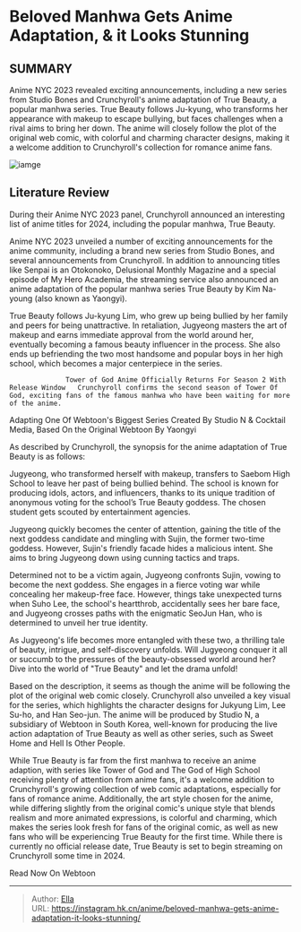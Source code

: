# Beloved Manhwa Gets Anime Adaptation, &amp; it Looks Stunning


## SUMMARY 



  Anime NYC 2023 revealed exciting announcements, including a new series from Studio Bones and Crunchyroll&#39;s anime adaptation of True Beauty, a popular manhwa series.   True Beauty follows Ju-kyung, who transforms her appearance with makeup to escape bullying, but faces challenges when a rival aims to bring her down.   The anime will closely follow the plot of the original web comic, with colorful and charming character designs, making it a welcome addition to Crunchyroll&#39;s collection for romance anime fans.  

![iamge](https://static1.srcdn.com/wordpress/wp-content/uploads/2023/11/emo-1.png)

## Literature Review

During their Anime NYC 2023 panel, Crunchyroll announced an interesting list of anime titles for 2024, including the popular manhwa, True Beauty.




Anime NYC 2023 unveiled a number of exciting announcements for the anime community, including a brand new series from Studio Bones, and several announcements from Crunchyroll. In addition to announcing titles like Senpai is an Otokonoko, Delusional Monthly Magazine and a special episode of My Hero Academia, the streaming service also announced an anime adaptation of the popular manhwa series True Beauty by Kim Na-young (also known as Yaongyi).




True Beauty follows Ju-kyung Lim, who grew up being bullied by her family and peers for being unattractive. In retaliation, Jugyeong masters the art of makeup and earns immediate approval from the world around her, eventually becoming a famous beauty influencer in the process. She also ends up befriending the two most handsome and popular boys in her high school, which becomes a major centerpiece in the series.

                  Tower of God Anime Officially Returns For Season 2 With Release Window   Crunchyroll confirms the second season of Tower Of God, exciting fans of the famous manhwa who have been waiting for more of the anime.   


 Adapting One Of Webtoon&#39;s Biggest Series 
Created By Studio N &amp; Cocktail Media, Based On the Original Webtoon By Yaongyi
          

As described by Crunchyroll, the synopsis for the anime adaptation of True Beauty is as follows:



Jugyeong, who transformed herself with makeup, transfers to Saebom High School to leave her past of being bullied behind. The school is known for producing idols, actors, and influencers, thanks to its unique tradition of anonymous voting for the school’s True Beauty goddess. The chosen student gets scouted by entertainment agencies.


Jugyeong quickly becomes the center of attention, gaining the title of the next goddess candidate and mingling with Sujin, the former two-time goddess. However, Sujin&#39;s friendly facade hides a malicious intent. She aims to bring Jugyeong down using cunning tactics and traps.


Determined not to be a victim again, Jugyeong confronts Sujin, vowing to become the next goddess. She engages in a fierce voting war while concealing her makeup-free face. However, things take unexpected turns when Suho Lee, the school&#39;s heartthrob, accidentally sees her bare face, and Jugyeong crosses paths with the enigmatic SeoJun Han, who is determined to unveil her true identity.


As Jugyeong&#39;s life becomes more entangled with these two, a thrilling tale of beauty, intrigue, and self-discovery unfolds. Will Jugyeong conquer it all or succumb to the pressures of the beauty-obsessed world around her? Dive into the world of &#34;True Beauty&#34; and let the drama unfold!







Based on the description, it seems as though the anime will be following the plot of the original web comic closely. Crunchyroll also unveiled a key visual for the series, which highlights the character designs for Jukyung Lim, Lee Su-ho, and Han Seo-jun. The anime will be produced by Studio N, a subsidiary of Webtoon in South Korea, well-known for producing the live action adaptation of True Beauty as well as other series, such as Sweet Home and Hell Is Other People.

          

While True Beauty is far from the first manhwa to receive an anime adaption, with series like Tower of God and The God of High School receiving plenty of attention from anime fans, it&#39;s a welcome addition to Crunchyroll&#39;s growing collection of web comic adaptations, especially for fans of romance anime. Additionally, the art style chosen for the anime, while differing slightly from the original comic&#39;s unique style that blends realism and more animated expressions, is colorful and charming, which makes the series look fresh for fans of the original comic, as well as new fans who will be experiencing True Beauty for the first time. While there is currently no official release date, True Beauty is set to begin streaming on Crunchyroll some time in 2024.




Read Now On Webtoon



---

> Author: [Ella](https://instagram.hk.cn/)  
> URL: https://instagram.hk.cn/anime/beloved-manhwa-gets-anime-adaptation-it-looks-stunning/  

